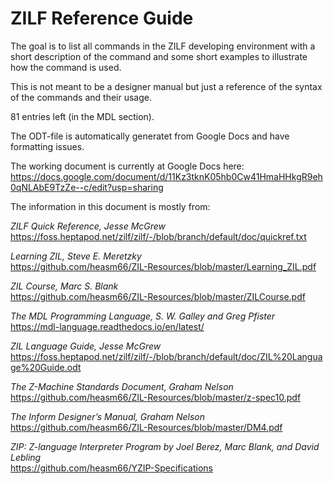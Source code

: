 # ZILF Reference Guide

The goal is to list all commands in the ZILF developing environment with a short description 
of the command and some short examples to illustrate how the command is used.

This is not meant to be a designer manual but just a reference of the syntax of 
the commands and their usage.

81 entries left (in the MDL section).

The ODT-file is automatically generatet from Google Docs and have formatting issues.

The working document is currently at Google Docs here: https://docs.google.com/document/d/11Kz3tknK05hb0Cw41HmaHHkgR9eh0qNLAbE9TzZe--c/edit?usp=sharing

The information in this document is mostly from:

  *ZILF Quick Reference, Jesse McGrew*  
  https://foss.heptapod.net/zilf/zilf/-/blob/branch/default/doc/quickref.txt
  
  *Learning ZIL, Steve E. Meretzky*  
  https://github.com/heasm66/ZIL-Resources/blob/master/Learning_ZIL.pdf
  
  *ZIL Course, Marc S. Blank*  
  https://github.com/heasm66/ZIL-Resources/blob/master/ZILCourse.pdf
  
  *The MDL Programming Language, S. W. Galley and Greg Pfister*  
  https://mdl-language.readthedocs.io/en/latest/
  
  *ZIL Language Guide, Jesse McGrew*  
  https://foss.heptapod.net/zilf/zilf/-/blob/branch/default/doc/ZIL%20Language%20Guide.odt
  
  *The Z-Machine Standards Document, Graham Nelson*  
  https://github.com/heasm66/ZIL-Resources/blob/master/z-spec10.pdf
  
  *The Inform Designer’s Manual, Graham Nelson*  
  https://github.com/heasm66/ZIL-Resources/blob/master/DM4.pdf
  
  *ZIP: Z-language Interpreter Program by Joel Berez, Marc Blank, and David Lebling*  
  https://github.com/heasm66/YZIP-Specifications
